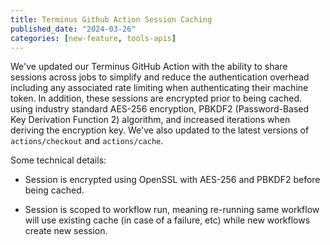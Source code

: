 ```yaml
---
title: Terminus Github Action Session Caching
published_date: "2024-03-26"
categories: [new-feature, tools-apis]
---
```

We've updated our Terminus GitHub Action with the ability to share sessions across jobs to simplify and reduce the authentication overhead including any associated rate limiting when authenticating their machine token. In addition, these sessions are encrypted prior to being cached. using industry standard AES-256 encryption, PBKDF2 (Password-Based Key Derivation Function 2) algorithm, and increased iterations when deriving the encryption key. We've also updated to the latest versions of `actions/checkout` and `actions/cache`.

Some technical details:

- Session is encrypted using OpenSSL with AES-256 and PBKDF2 before being cached.

- Session is scoped to workflow run, meaning re-running same workflow will use existing cache (in case of a failure, etc) while new workflows create new session.
